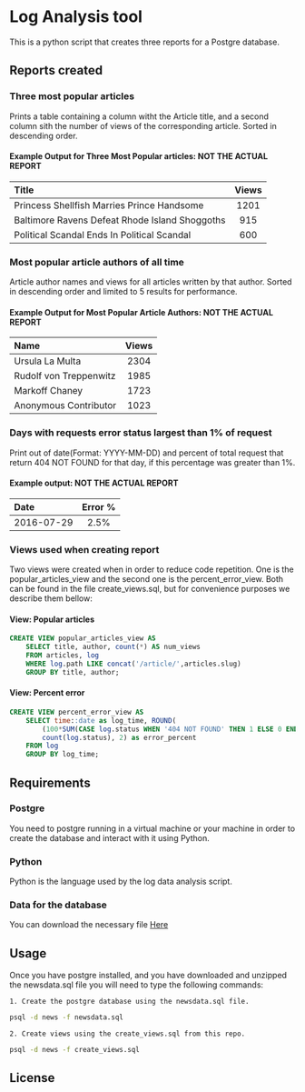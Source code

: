# Log Analysis tool

This is a python script that creates three reports for a Postgre database.

## Reports created

### Three most popular articles

Prints a table containing a column witht the Article title, and a second column sith the number of views of the corresponding article. Sorted in descending order.

#### Example Output for Three Most Popular articles: NOT THE ACTUAL REPORT

|                      Title                    |  Views  |
|:----------------------------------------------|:-------:|
|Princess Shellfish Marries Prince Handsome     |  1201   |
|Baltimore Ravens Defeat Rhode Island Shoggoths |   915   |
|Political Scandal Ends In Political Scandal    |   600   |

### Most popular article authors of all time

Article author names and views for all articles written by that author. Sorted in descending order and limited to 5 results for performance.

#### Example Output for Most Popular Article Authors: NOT THE ACTUAL REPORT

|          Name          |  Views  |
|:-----------------------|:-------:|
|Ursula La Multa         | 2304    |
|Rudolf von Treppenwitz  | 1985    |
|Markoff Chaney          | 1723    |
|Anonymous Contributor   | 1023    |

### Days with requests error status largest than 1% of request

Print out of date(Format: YYYY-MM-DD) and percent of total request that return 404 NOT FOUND for that day, if this percentage was greater than 1%.

#### Example output: NOT THE ACTUAL REPORT

|          Date          |  Error %  |
|:-----------------------|:---------:|
|2016-07-29              | 2.5%      |

### Views used when creating report

Two views were created when in order to reduce code repetition. One is the popular\_articles\_view and the second one is the percent\_error\_view. Both can be found in the file create\_views.sql, but for convenience purposes we describe them bellow:

#### View: Popular articles

```sql
CREATE VIEW popular_articles_view AS 
    SELECT title, author, count(*) AS num_views 
    FROM articles, log 
    WHERE log.path LIKE concat('/article/',articles.slug)
    GROUP BY title, author; 
```

#### View: Percent error

```sql
CREATE VIEW percent_error_view AS
    SELECT time::date as log_time, ROUND(
        (100*SUM(CASE log.status WHEN '404 NOT FOUND' THEN 1 ELSE 0 END))::numeric/
        count(log.status), 2) as error_percent
    FROM log
    GROUP BY log_time;
```

## Requirements

### Postgre

You need to postgre running in a virtual machine or your machine in order to create the database and interact with it using Python.

### Python

Python is the language used by the log data analysis script.

### Data for the database

You can download the necessary file 
[Here](https://d17h27t6h515a5.cloudfront.net/topher/2016/August/57b5f748_newsdata/newsdata.zip)

## Usage

Once you have postgre installed, and you have downloaded and unzipped the newsdata.sql file you will need to type the following commands:

    1. Create the postgre database using the newsdata.sql file.

``` cmd
psql -d news -f newsdata.sql
```

    2. Create views using the create_views.sql from this repo.

```cmd
psql -d news -f create_views.sql
```

## License
